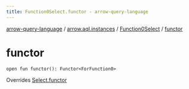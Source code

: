 ```yaml
---
title: Function0Select.functor - arrow-query-language
---
```


[arrow-query-language](../../index.html) / [arrow.aql.instances](../index.html) / [Function0Select](index.html) / [functor](./functor.html)

# functor

`open fun functor(): Functor<ForFunction0>`

Overrides [Select.functor](../../arrow.aql/-select/functor.html)

